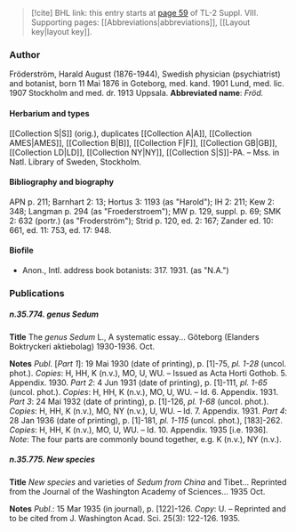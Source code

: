 > [!cite] BHL link: this entry starts at [page 59](https://www.biodiversitylibrary.org/page/33258499) of TL-2 Suppl. VIII.
> Supporting pages: [[Abbreviations|abbreviations]], [[Layout key|layout key]].

### Author

Fröderström, Harald August (1876-1944), Swedish physician (psychiatrist) and botanist, born 11 Mai 1876 in Goteborg, med. kand. 1901 Lund, med. lic. 1907 Stockholm and med. dr. 1913 Uppsala. 
**Abbreviated name**: *Fröd.*

#### Herbarium and types

[[Collection S|S]] (orig.), duplicates [[Collection A|A]], [[Collection AMES|AMES]], [[Collection B|B]], [[Collection F|F]], [[Collection GB|GB]], [[Collection LD|LD]], [[Collection NY|NY]], [[Collection S|S]]-PA. – Mss. in Natl. Library of Sweden, Stockholm.

#### Bibliography and biography

APN p. 211; Barnhart 2: 13; Hortus 3: 1193 (as "Harold"); IH 2: 211; Kew 2: 348; Langman p. 294 (as "Froederstroem"); MW p. 129, suppl. p. 69; SMK 2: 632 (portr.) (as "Froderström"); Strid p. 120, ed. 2: 167; Zander ed. 10: 661, ed. 11: 753, ed. 17: 948.

#### Biofile

- Anon., Intl. address book botanists: 317. 1931. (as "N.A.")

### Publications

##### n.35.774. genus Sedum

**Title**
The *genus Sedum* L., A systematic essay... Göteborg (Elanders Boktryckeri aktiebolag) 1930-1936. Oct.

**Notes**
*Publ*. \[*Part 1*\]: 19 Mai 1930 (date of printing), p. \[1\]-75, *pl. 1-28* (uncol. phot.). *Copies*: H, HH, K (n.v.), MO, U, WU. – Issued as Acta Horti Gothob. 5. Appendix. 1930.
*Part 2*: 4 Jun 1931 (date of printing), p. \[1\]-111, *pl. 1-65* (uncol. phot.). *Copies*: H, HH, K (n.v.), MO, U, WU. – Id. 6. Appendix. 1931.
*Part 3*: 24 Mai 1932 (date of printing), p. \[1\]-126, *pl. 1-68* (uncol. phot.). *Copies*: H, HH, K (n.v.), MO, NY (n.v.), U, WU. – Id. 7. Appendix. 1931.
*Part 4*: 28 Jan 1936 (date of printing), p. \[1\]-181, *pl. 1-115* (uncol. phot.), \[183\]-262. *Copies*: H, HH, K (n.v.), MO, U, WU. – Id. 10. Appendix. 1935 \[i.e. 1936\].
*Note*: The four parts are commonly bound together, e.g. K (n.v.), NY (n.v.).

##### n.35.775. New species

**Title**
*New species* and varieties of *Sedum from China* and Tibet... Reprinted from the Journal of the Washington Academy of Sciences... 1935 Oct.

**Notes**
*Publ*.: 15 Mar 1935 (in journal), p. \[122\]-126. *Copy*: U. – Reprinted and to be cited from J. Washington Acad. Sci. 25(3): 122-126. 1935.

